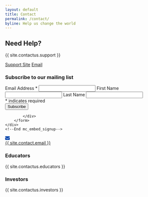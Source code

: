 ```yaml
---
layout: default
title: Contact
permalink: /contact/
byline: Help us change the world
---
```

<section id="help" class="convo" >
        <div class="convo__content">
              <h2>Need Help?</h2>
              <p>{{ site.contactus.support }} </p>
              <a href="{{ site.support.zendesk }}" class="button button--outline">Support Site</a>
              <a href="mailto:{{ site.support.email }}" class="button button--outline">Email</a>
        </div>
        <a name="newsletter"></a>
</section>

<article class="type-system-sans">
    <!-- Begin MailChimp Signup Form -->
    <link href="//cdn-images.mailchimp.com/embedcode/classic-081711.css" rel="stylesheet" type="text/css">
    <div class="contact-information">
        <form action="//ArdorEducation.us11.list-manage.com/subscribe/post?u=e0d8362a03edb98f9391ddcd5&amp;id=72d2723bcf" method="post" id="mc-embedded-subscribe-form" name="mc-embedded-subscribe-form" class="validate" target="_blank" novalidate>
            <div id="mc_embed_signup_scroll">
                <div class="form-style">
                <h3>Subscribe to our mailing list</h3>
                    <label for="mce-EMAIL">Email Address  <span class="asterisk">*</span>
                    </label>
                    <input type="email" value="" name="EMAIL" class="required email" id="mce-EMAIL">
                    <label for="mce-FNAME">First Name </label>
                    <input type="text" value="" name="FNAME" class="" id="mce-FNAME">
                    <label for="mce-LNAME">Last Name </label>
                    <input type="text" value="" name="LNAME" class="" id="mce-LNAME">
                    <div class="indicates-required"><span class="asterisk">*</span> indicates required</div>
                    <div id="mce-responses" class="clear">
                        <div class="response" id="mce-error-response" style="display:none"></div>
                        <div class="response" id="mce-success-response" style="display:none"></div>
                    </div>    <!-- real people should not fill this in and expect good things - do not remove this or risk form bot signups-->
                    <div style="position: absolute; left: -5000px;"><input type="text" name="b_e0d8362a03edb98f9391ddcd5_72d2723bcf" tabindex="-1" value=""></div>
                    <div class="clear"><input type="submit" value="Subscribe" name="subscribe" id="mc-embedded-subscribe" class="button"></div>
                </div>

            </div>
        </form>
    </div>
    <!--End mc_embed_signup-->
</article>

<section class="contact-container">
    <!-- contact us email link -->
      <div class="contact-information">
        <div class="mail-link">
            <div class="mail-icon">
                <svg version="1.1" xmlns="http://www.w3.org/2000/svg" xmlns:xlink="http://www.w3.org/1999/xlink" width="15" height="15" viewBox="0 0 14 14">
                    <path d="M14 5.547v6.203q0 0.516-0.367 0.883t-0.883 0.367h-11.5q-0.516 0-0.883-0.367t-0.367-0.883v-6.203q0.344 0.383 0.789 0.68 2.828 1.922 3.883 2.695 0.445 0.328 0.723 0.512t0.738 0.375 0.859 0.191h0.016q0.398 0 0.859-0.191t0.738-0.375 0.723-0.512q1.328-0.961 3.891-2.695 0.445-0.305 0.781-0.68zM14 3.25q0 0.617-0.383 1.18t-0.953 0.961q-2.937 2.039-3.656 2.539-0.078 0.055-0.332 0.238t-0.422 0.297-0.406 0.254-0.449 0.211-0.391 0.070h-0.016q-0.18 0-0.391-0.070t-0.449-0.211-0.406-0.254-0.422-0.297-0.332-0.238q-0.711-0.5-2.047-1.426t-1.602-1.113q-0.484-0.328-0.914-0.902t-0.43-1.066q0-0.609 0.324-1.016t0.926-0.406h11.5q0.508 0 0.879 0.367t0.371 0.883z" fill="#0045AC"></path>
                </svg>
            </div>
            <a href="mailto:{{ site.contact.email }}">{{ site.contact.email }}</a>
        </div>
      </div>
    <!-- text  and investor link -->
    <article class="contact-information">
        <div>
            <h3>Educators</h3>
            <p> {{ site.contactus.educators }} </p>
        </div>
        <div>
            <h3>Investors</h3>
            <p> {{ site.contactus.investors }} </p>
        </div>
    </article>
</section>

